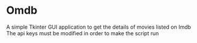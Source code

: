 # Omdb
A simple Tkinter GUI application to get the details of movies listed on Imdb
The api keys must be modified in order to make the script run
